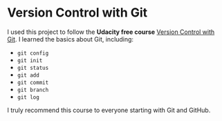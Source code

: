 # Version Control with Git

I used this project to follow the **Udacity free course** [Version Control with Git](https://www.udacity.com/course/version-control-with-git--ud123). I learned the basics about Git, including:
- `git config`
- `git init`
- `git status`
- `git add`
- `git commit`
- `git branch`
- `git log`

I truly recommend this course to everyone starting with Git and GitHub.
